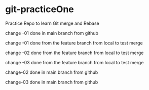# git-practiceOne
Practice Repo to learn Git merge and Rebase

change -01 done in main branch from github

change -01 done from the feature branch from local to test merge

change -02 done from the feature branch from local to test merge

change -03 done from the feature branch from local to test merge

change-02 done in main branch from github

change-03 done in main branch from github